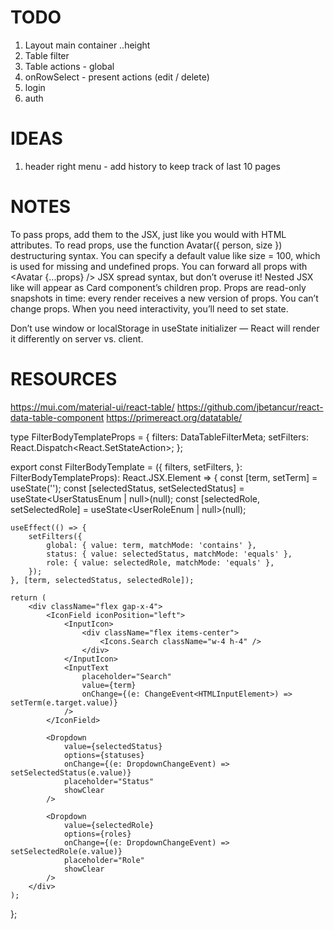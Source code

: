 # TODO

1. Layout main container ..height
2. Table filter
3. Table actions - global
4. onRowSelect - present actions (edit / delete)
5. login 
6. auth

# IDEAS

1. header right menu - add history to keep track of last 10 pages

# NOTES

To pass props, add them to the JSX, just like you would with HTML attributes.
To read props, use the function Avatar({ person, size }) destructuring syntax.
You can specify a default value like size = 100, which is used for missing and undefined props.
You can forward all props with <Avatar {...props} /> JSX spread syntax, but don’t overuse it!
Nested JSX like <Card><Avatar /></Card> will appear as Card component’s children prop.
Props are read-only snapshots in time: every render receives a new version of props.
You can’t change props. When you need interactivity, you’ll need to set state.

Don’t use window or localStorage in useState initializer — React will render it differently on server vs. client.

# RESOURCES

https://mui.com/material-ui/react-table/
https://github.com/jbetancur/react-data-table-component
https://primereact.org/datatable/

type FilterBodyTemplateProps = {
filters: DataTableFilterMeta;
setFilters: React.Dispatch<React.SetStateAction<DataTableFilterMeta>>;
};

export const FilterBodyTemplate = ({
filters,
setFilters,
}: FilterBodyTemplateProps): React.JSX.Element => {
const [term, setTerm] = useState<string>('');
const [selectedStatus, setSelectedStatus] = useState<UserStatusEnum | null>(null);
const [selectedRole, setSelectedRole] = useState<UserRoleEnum | null>(null);

    useEffect(() => {
        setFilters({
            global: { value: term, matchMode: 'contains' },
            status: { value: selectedStatus, matchMode: 'equals' },
            role: { value: selectedRole, matchMode: 'equals' },
        });
    }, [term, selectedStatus, selectedRole]);

    return (
        <div className="flex gap-x-4">
            <IconField iconPosition="left">
                <InputIcon>
                    <div className="flex items-center">
                        <Icons.Search className="w-4 h-4" />
                    </div>
                </InputIcon>
                <InputText
                    placeholder="Search"
                    value={term}
                    onChange={(e: ChangeEvent<HTMLInputElement>) => setTerm(e.target.value)}
                />
            </IconField>

            <Dropdown
                value={selectedStatus}
                options={statuses}
                onChange={(e: DropdownChangeEvent) => setSelectedStatus(e.value)}
                placeholder="Status"
                showClear
            />

            <Dropdown
                value={selectedRole}
                options={roles}
                onChange={(e: DropdownChangeEvent) => setSelectedRole(e.value)}
                placeholder="Role"
                showClear
            />
        </div>
    );
};

